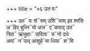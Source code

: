 +++
title = "०६ उत वः"

+++
उत᳓ वः शं᳓सम् उशि᳓जाम् इव श्मसि  
अ᳓हिर् बुध्नि᳓यो अज᳓ ए᳓कपाद् उत᳓  
त्रित᳓ ऋभुक्षाः᳓ सविता᳓ च᳓नो दधे  
अपां᳓ न᳓पाद् आशुहे᳓मा धिया᳓ श᳓मि